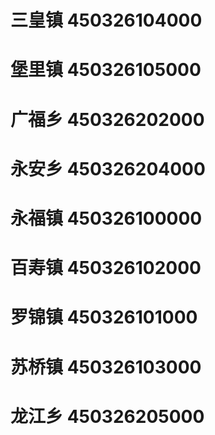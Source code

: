 # 三皇镇 450326104000
# 堡里镇 450326105000
# 广福乡 450326202000
# 永安乡 450326204000
# 永福镇 450326100000
# 百寿镇 450326102000
# 罗锦镇 450326101000
# 苏桥镇 450326103000
# 龙江乡 450326205000
